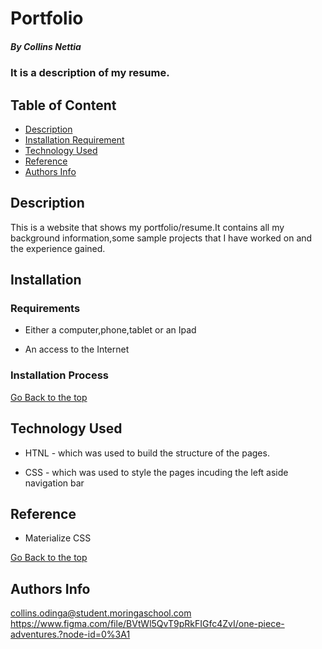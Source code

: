 # Portfolio

##### By Collins Nettia
 ### It is a description of my resume.
 
  ## Table of Content
 
 + [Description](#description)
 + [Installation Requirement](#Installation)
 + [Technology Used](#technology-used)
 + [Reference](#reference) 
 + [Authors Info](#author-Info)
 
 ## Description
 <p>This is  a website that shows my portfolio/resume.It contains all my background information,some sample projects that I have worked on and the experience gained.</p>
 
 ## Installation
 
 ### Requirements
 
 * Either a computer,phone,tablet or an Ipad
 
 * An access to the Internet
 
 ### Installation Process
 
 [Go Back to the top](#portfolio)
 ## Technology Used
 * HTNL - which was used to build the structure of the pages.
 
 * CSS - which was used to style the pages incuding the left aside navigation bar
 
 ## Reference
 * Materialize CSS
 
 [Go Back to the top](#portfolio)

 ## Authors Info
 collins.odinga@student.moringaschool.com
 https://www.figma.com/file/BVtWl5QvT9pRkFIGfc4ZvI/one-piece-adventures.?node-id=0%3A1